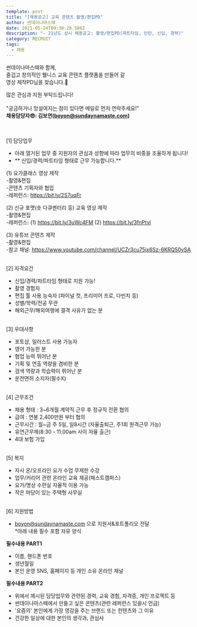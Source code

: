 ```yaml
---
template: post
title: "[채용공고] 교육 콘텐츠 촬영/편집PD"
author: 썬데이나마스떼
date: 2021-05-24T09:30:28.586Z
description: "- 21년도 상시 채용공고: 촬영/편집PD(파트타임, 인턴, 신입, 경력)"
category: RECRUIT
tags:
  - 채용
---
```

썬데이나마스떼와 함께,\
즐겁고 창의적인 웰니스 교육 콘텐츠 플랫폼을 만들어 갈\
영상 제작PD님을 찾습니다.🛶

많은 관심과 지원 부탁드립니다!\
\
"궁금하거나 망설여지는 점이 있다면 메일로 먼저 연락주세요!"\
**채용담당자😎: 김보연(boyon@sundaynamaste.com)**

\
\
\[1] 담당업무
- 아래 열거된 업무 중 지원자의 관심과 성향에 따라 업무의 비중을 조율하게 됩니다!
- ** 신입/경력/파트타임 형태로 근무 가능합니다.**

(1) 요가클래스 영상 제작\
-촬영&편집\
-콘텐츠 기획자와 협업\
-레퍼런스: https://bit.ly/2S7uqFr

(2) 신규 포맷(숏 다큐멘터리 등) 교육 영상 제작\
-촬영&편집\
-레퍼런스: (1) https://bit.ly/3uWc4FM (2) https://bit.ly/3fnPtvi

(3) 유튜브 콘텐츠 제작\
-촬영&편집\
-참고 채널: https://www.youtube.com/channel/UCZr3cu75jx6Sz-6KRQ50ySA


\
\[2] 자격요건
- 신입/경력/파트타임 형태로 지원 가능!
- 촬영 경험자
- 편집 툴 사용 능숙자 (파이널 컷, 프리미어 프로, 다빈치 등)
- 성별/학력/전공 무관
- 해외근무/해외여행에 결격 사유가 없는 분


\
\[3] 우대사항
- 포토샵, 일러스트 사용 가능자
- 영어 가능한 분
- 협업 능력 뛰어난 분
- 기획 및 연출 역량을 겸비한 분
- 검색 역량과 학습력이 뛰어난 분
- 운전면허 소지자(필수X)

\
\[4] 근무조건
- 채용 형태 : 3~6개월 계약직 근무 후 정규직 전환 협의
- 급여 : 연봉 2,400만원 부터 협의
- 근무시간 : 월~금 주 5일, 일8시간 (자율출퇴근, 주1회 원격근무 가능)
- 유연근무제(8:30 - 11:00am 사이 자율 출근)
- 4대 보험 가입

\
\[5] 복지
- 자사 온/오프라인 요가 수업 무제한 수강
- 업무/커리어 관련 온라인 교육 제공(패스트캠퍼스)
- 요가/명상 수련실 자율적 이용 가능
- 작은 마당이 있는 주택형 사무실

\
\[6] 지원방법
- boyon@sundaynamaste.com 으로 지원서&포트폴리오 전달\
*아래 내용 필수 포함 자유 양식


**필수내용 PART1**
- 이름, 핸드폰 번호
- 생년월일
- 본인 운영 SNS, 홈페이지 등 개인 소유 온라인 채널


**필수내용 PART2**
- 위에서 제시된 담당업무와 관련된 경력, 교육 경험, 자격증, 개인 프로젝트 등
- 썬데이나마스떼에서 만들고 싶은 콘텐츠(관련 레퍼런스 있을시 언급)
- '요즘의' 본인에게 가장 영감을 주는 브랜드 또는 컨텐츠와 그 이유
- 건강한 일상에 대한 본인의 생각과, 관심사